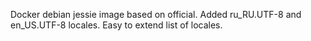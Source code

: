 Docker debian jessie image based on official.
Added ru_RU.UTF-8 and en_US.UTF-8 locales. Easy to extend list of locales.

